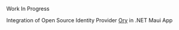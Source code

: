 Work In Progress

Integration of Open Source Identity Provider [Ory](https://www.ory.sh/) in .NET Maui App
